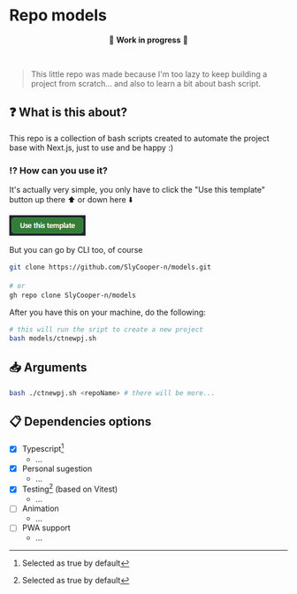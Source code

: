 # Repo models

<div align="center">

:construction: **Work in progress** :construction:

</div>

<br />

> This little repo was made because I'm too lazy to keep building a project from scratch... and also to learn a bit about bash script.

## :question: What is this about?

This repo is a collection of bash scripts created to automate the project base with Next.js, just to use and be happy :)

### :interrobang: How can you use it?

It's actually very simple, you only have to click the "Use this template" button up there :arrow_up: or down here :arrow_down:

[![Use this template](./_docs/use-this-template-btn.png)](https://github.com/SlyCooper-n/models/generate)

But you can go by CLI too, of course

```bash
git clone https://github.com/SlyCooper-n/models.git

# or
gh repo clone SlyCooper-n/models
```

After you have this on your machine, do the following:

```bash
# this will run the sript to create a new project
bash models/ctnewpj.sh
```

## :inbox_tray: Arguments

```bash
bash ./ctnewpj.sh <repoName> # there will be more...
```

## :clipboard: Dependencies options

- [x] Typescript[^marked]
  - ...
- [x] Personal sugestion
  - ...
- [x] Testing[^marked] (based on Vitest)
  - ...
- [ ] Animation
  - ...
- [ ] PWA support
  - ...

[^marked]: Selected as true by default
